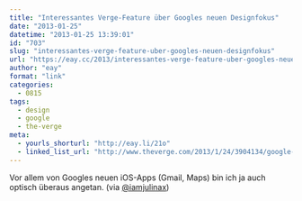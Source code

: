 ```yaml
---
title: "Interessantes Verge-Feature über Googles neuen Designfokus"
date: "2013-01-25"
datetime: "2013-01-25 13:39:01"
id: "703"
slug: "interessantes-verge-feature-uber-googles-neuen-designfokus"
url: "https://eay.cc/2013/interessantes-verge-feature-uber-googles-neuen-designfokus/"
author: "eay"
format: "link"
categories:
  - 0815
tags:
  - design
  - google
  - the-verge
meta:
  - yourls_shorturl: "http://eay.li/21o"
  - linked_list_url: "http://www.theverge.com/2013/1/24/3904134/google-redesign-how-larry-page-engineered-beautiful-revolution"
---
```


Vor allem von Googles neuen iOS-Apps (Gmail, Maps) bin ich ja auch optisch überaus angetan. (via [@iamjulinax](https://twitter.com/iamjulianx/status/294755907059998720))
